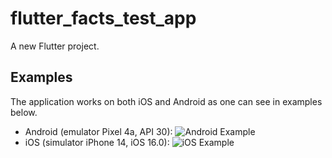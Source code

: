 # flutter_facts_test_app

A new Flutter project.

## Examples

The application works on both iOS and Android as one can see in examples below.

- Android (emulator Pixel 4a, API 30): ![Android Example](readme_media/android.gif)
- iOS (simulator iPhone 14, iOS 16.0): ![iOS Example](readme_media/ios.gif)

